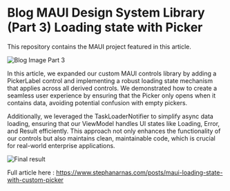# Blog MAUI Design System Library (Part 3) Loading state with Picker

This repository contains the MAUI project featured in this article.

![Blog Image Part 3](https://www.stephanarnas.com/images/blog-03.jpg)



In this article, we expanded our custom MAUI controls library by adding a PickerLabel control and implementing a robust loading state mechanism that applies across all derived controls. We demonstrated how to create a seamless user experience by ensuring that the Picker only opens when it contains data, avoiding potential confusion with empty pickers.

Additionally, we leveraged the TaskLoaderNotifier to simplify async data loading, ensuring that our ViewModel handles UI states like Loading, Error, and Result efficiently. This approach not only enhances the functionality of our controls but also maintains clean, maintainable code, which is crucial for real-world enterprise applications.

![Final result](https://www.stephanarnas.com/images/posts/2024-09-02/04.gif)

Full article here : 
https://www.stephanarnas.com/posts/maui-loading-state-with-custom-picker